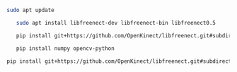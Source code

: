 ```bash
sudo apt update

```

```bash
   sudo apt install libfreenect-dev libfreenect-bin libfreenect0.5
   ```

```bash
   pip install git+https://github.com/OpenKinect/libfreenect.git#subdirectory=wrappers/python

   ```

```bash
   pip install numpy opencv-python

   ```
```bash
pip install git+https://github.com/OpenKinect/libfreenect.git#subdirectory=wrappers/python --break-system-packages
```
